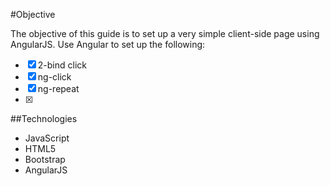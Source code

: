 #Objective

The objective of this guide is to set up a very simple client-side page using AngularJS.
Use Angular to set up the following:

* [x] 2-bind click
* [x] ng-click
* [x] ng-repeat
* [x]

##Technologies

* JavaScript
* HTML5
* Bootstrap
* AngularJS
